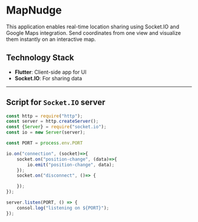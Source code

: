 # MapNudge
This application enables real-time location sharing using Socket.IO and Google Maps integration. Send coordinates from one view and visualize them instantly on an interactive map.

## Technology Stack

- **Flutter**: Client-side app for UI
- **Socket.IO**: For sharing data
---
## Script for `Socket.IO` server

```javascript
const http = require("http");
const server = http.createServer();
const {Server} = require("socket.io");
const io = new Server(server);

const PORT = process.env.PORT 

io.on("connection", (socket)=>{
    socket.on("position-change", (data)=>{
        io.emit("position-change", data);
    });
    socket.on("disconnect", ()=> {

    });
});

server.listen(PORT, () => {
    consol.log("listening on ${PORT}");
});